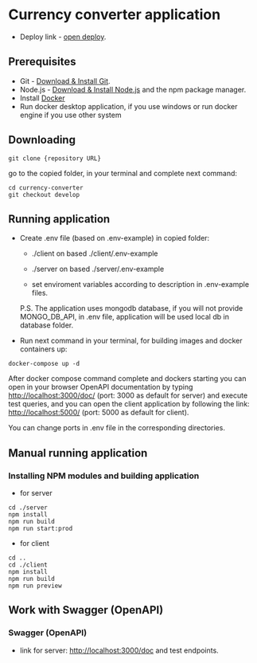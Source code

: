 # Currency converter application

- Deploy link - [open deploy](https://currencies-converter-sekaa4.netlify.app/).

## Prerequisites

- Git - [Download & Install Git](https://git-scm.com/downloads).
- Node.js - [Download & Install Node.js](https://nodejs.org/en/download/) and the npm package manager.
- Install [Docker](https://docs.docker.com/engine/install/)
- Run docker desktop application, if you use windows or run docker engine if you use other system

## Downloading

```
git clone {repository URL}
```

go to the copied folder, in your terminal and complete next command:

```
cd currency-converter
git checkout develop
```

## Running application

- Create .env file (based on .env-example) in copied folder:

  - ./client on based ./client/.env-example
  - ./server on based ./server/.env-example

  - set enviroment variables according to description in .env-example files.

  P.S. The application uses mongodb database, if you will not provide MONGO_DB_API, in .env file, application will be used local db in database folder.

- Run next command in your terminal, for building images and docker containers up:

```
docker-compose up -d
```

After docker compose command complete and dockers starting you can open in your browser OpenAPI documentation by typing <http://localhost:3000/doc/> (port: 3000 as default for server) and execute test queries, and you can open the client application by following the link: <http://localhost:5000/> (port: 5000 as default for client).

You can change ports in .env file in the corresponding directories.

## Manual running application

### Installing NPM modules and building application

- for server

```
cd ./server
npm install
npm run build
npm run start:prod

```

- for client

```
cd ..
cd ./client
npm install
npm run build
npm run preview
```

## Work with Swagger (OpenAPI)

### Swagger (OpenAPI)

- link for server: [http://localhost:3000/doc](http://localhost:3000/doc) and test endpoints.

